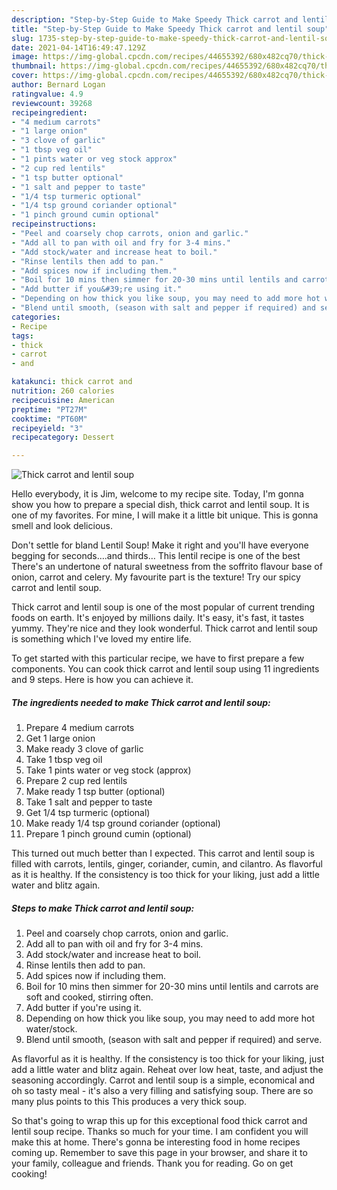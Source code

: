 ```yaml
---
description: "Step-by-Step Guide to Make Speedy Thick carrot and lentil soup"
title: "Step-by-Step Guide to Make Speedy Thick carrot and lentil soup"
slug: 1735-step-by-step-guide-to-make-speedy-thick-carrot-and-lentil-soup
date: 2021-04-14T16:49:47.129Z
image: https://img-global.cpcdn.com/recipes/44655392/680x482cq70/thick-carrot-and-lentil-soup-recipe-main-photo.jpg
thumbnail: https://img-global.cpcdn.com/recipes/44655392/680x482cq70/thick-carrot-and-lentil-soup-recipe-main-photo.jpg
cover: https://img-global.cpcdn.com/recipes/44655392/680x482cq70/thick-carrot-and-lentil-soup-recipe-main-photo.jpg
author: Bernard Logan
ratingvalue: 4.9
reviewcount: 39268
recipeingredient:
- "4 medium carrots"
- "1 large onion"
- "3 clove of garlic"
- "1 tbsp veg oil"
- "1 pints water or veg stock approx"
- "2 cup red lentils"
- "1 tsp butter optional"
- "1 salt and pepper to taste"
- "1/4 tsp turmeric optional"
- "1/4 tsp ground coriander optional"
- "1 pinch ground cumin optional"
recipeinstructions:
- "Peel and coarsely chop carrots, onion and garlic."
- "Add all to pan with oil and fry for 3-4 mins."
- "Add stock/water and increase heat to boil."
- "Rinse lentils then add to pan."
- "Add spices now if including them."
- "Boil for 10 mins then simmer for 20-30 mins until lentils and carrots are soft and cooked, stirring often."
- "Add butter if you&#39;re using it."
- "Depending on how thick you like soup, you may need to add more hot water/stock."
- "Blend until smooth, (season with salt and pepper if required) and serve."
categories:
- Recipe
tags:
- thick
- carrot
- and

katakunci: thick carrot and 
nutrition: 260 calories
recipecuisine: American
preptime: "PT27M"
cooktime: "PT60M"
recipeyield: "3"
recipecategory: Dessert

---
```



![Thick carrot and lentil soup](https://img-global.cpcdn.com/recipes/44655392/680x482cq70/thick-carrot-and-lentil-soup-recipe-main-photo.jpg)

Hello everybody, it is Jim, welcome to my recipe site. Today, I'm gonna show you how to prepare a special dish, thick carrot and lentil soup. It is one of my favorites. For mine, I will make it a little bit unique. This is gonna smell and look delicious.

Don&#39;t settle for bland Lentil Soup! Make it right and you&#39;ll have everyone begging for seconds….and thirds… This lentil recipe is one of the best There&#39;s an undertone of natural sweetness from the soffrito flavour base of onion, carrot and celery. My favourite part is the texture! Try our spicy carrot and lentil soup.

Thick carrot and lentil soup is one of the most popular of current trending foods on earth. It's enjoyed by millions daily. It's easy, it's fast, it tastes yummy. They're nice and they look wonderful. Thick carrot and lentil soup is something which I've loved my entire life.


To get started with this particular recipe, we have to first prepare a few components. You can cook thick carrot and lentil soup using 11 ingredients and 9 steps. Here is how you can achieve it.

<!--inarticleads1-->

##### The ingredients needed to make Thick carrot and lentil soup:

1. Prepare 4 medium carrots
1. Get 1 large onion
1. Make ready 3 clove of garlic
1. Take 1 tbsp veg oil
1. Take 1 pints water or veg stock (approx)
1. Prepare 2 cup red lentils
1. Make ready 1 tsp butter (optional)
1. Take 1 salt and pepper to taste
1. Get 1/4 tsp turmeric (optional)
1. Make ready 1/4 tsp ground coriander (optional)
1. Prepare 1 pinch ground cumin (optional)


This turned out much better than I expected. This carrot and lentil soup is filled with carrots, lentils, ginger, coriander, cumin, and cilantro. As flavorful as it is healthy. If the consistency is too thick for your liking, just add a little water and blitz again. 

<!--inarticleads2-->

##### Steps to make Thick carrot and lentil soup:

1. Peel and coarsely chop carrots, onion and garlic.
1. Add all to pan with oil and fry for 3-4 mins.
1. Add stock/water and increase heat to boil.
1. Rinse lentils then add to pan.
1. Add spices now if including them.
1. Boil for 10 mins then simmer for 20-30 mins until lentils and carrots are soft and cooked, stirring often.
1. Add butter if you&#39;re using it.
1. Depending on how thick you like soup, you may need to add more hot water/stock.
1. Blend until smooth, (season with salt and pepper if required) and serve.


As flavorful as it is healthy. If the consistency is too thick for your liking, just add a little water and blitz again. Reheat over low heat, taste, and adjust the seasoning accordingly. Carrot and lentil soup is a simple, economical and oh so tasty meal - it&#39;s also a very filling and satisfying soup. There are so many plus points to this This produces a very thick soup. 

So that's going to wrap this up for this exceptional food thick carrot and lentil soup recipe. Thanks so much for your time. I am confident you will make this at home. There's gonna be interesting food in home recipes coming up. Remember to save this page in your browser, and share it to your family, colleague and friends. Thank you for reading. Go on get cooking!
